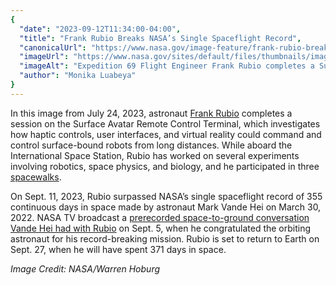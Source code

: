 ```yaml
---
{
  "date": "2023-09-12T11:34:00-04:00",
  "title": "Frank Rubio Breaks NASA’s Single Spaceflight Record",
  "canonicalUrl": "https://www.nasa.gov/image-feature/frank-rubio-breaks-nasa-s-single-spaceflight-record",
  "imageUrl": "https://www.nasa.gov/sites/default/files/thumbnails/image/iss069e036163orig.jpg",
  "imageAlt": "Expedition 69 Flight Engineer Frank Rubio completes a Surface Avatar session in the Columbus Laboratory Module.",
  "author": "Monika Luabeya"
}
---
```


In this image from July 24, 2023, astronaut [Frank Rubio](https://www.nasa.gov/astronauts/biographies/frank-rubio) completes a session on the Surface Avatar Remote Control Terminal, which investigates how haptic controls, user interfaces, and virtual reality could command and control surface-bound robots from long distances. While aboard the International Space Station, Rubio has worked on several experiments involving robotics, space physics, and biology, and he participated in three [spacewalks](https://www.nasa.gov/mission_pages/station/spacewalks/).

On Sept. 11, 2023, Rubio surpassed NASA’s single spaceflight record of 355 continuous days in space made by astronaut Mark Vande Hei on March 30, 2022. NASA TV broadcast a [prerecorded space-to-ground conversation Vande Hei had with Rubio](https://www.youtube.com/watch?v=Pis4aDk0Gwk) on Sept. 5, when he congratulated the orbiting astronaut for his record-breaking mission. Rubio is set to return to Earth on Sept. 27, when he will have spent 371 days in space.

_Image Credit: NASA/Warren Hoburg_
